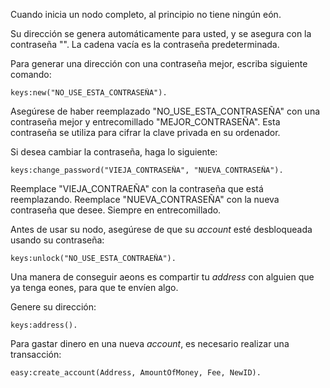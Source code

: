 Cuando inicia un nodo completo, al principio no tiene ningún eón.

Su dirección se genera automáticamente para usted, y se asegura con la contraseña "". La cadena vacía es la contraseña predeterminada.

Para generar una dirección con una contraseña mejor, escriba siguiente comando:

```
keys:new("NO_USE_ESTA_CONTRASEÑA").   
```

Asegúrese de haber reemplazado "NO_USE_ESTA_CONTRASEÑA" con una contraseña mejor y entrecomillado "MEJOR_CONTRASEÑA".
Esta contraseña se utiliza para cifrar la clave privada en su ordenador.

Si desea cambiar la contraseña, haga lo siguiente:
```
keys:change_password("VIEJA_CONTRASEÑA", "NUEVA_CONTRASEÑA").
```

Reemplace "VIEJA_CONTRAEÑA" con la contraseña que está reemplazando.
Reemplace "NUEVA_CONTRASEÑA" con la nueva contraseña que desee.
Siempre en entrecomillado.


Antes de usar su nodo, asegúrese de que su _account_ esté desbloqueada usando su contraseña:
```
keys:unlock("NO_USE_ESTA_CONTRAEÑA").
```


Una manera de conseguir aeons es compartir tu _address_ con alguien que ya tenga eones, para que te envíen algo.


Genere su dirección:
```
keys:address().
```

Para gastar dinero en una nueva _account_, es necesario realizar una transacción:
``` 
easy:create_account(Address, AmountOfMoney, Fee, NewID).
```
